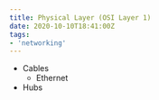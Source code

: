 ```yaml
---
title: Physical Layer (OSI Layer 1)
date: 2020-10-10T18:41:00Z
tags:
- 'networking'
---
```


* Cables
  + Ethernet
* Hubs
